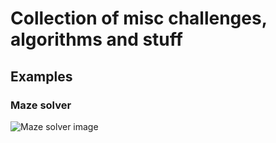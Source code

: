 # Collection of misc challenges, algorithms and stuff

## Examples

### Maze solver

![Maze solver image](https://github.com/alainrk/challengesAndAlgorithms/raw/master/assets/maze.gif)

